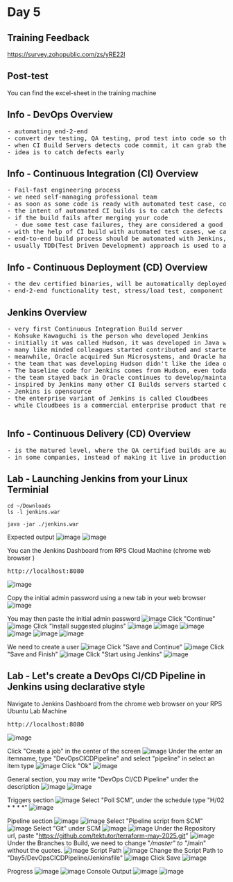 # Day 5

## Training Feedback
https://survey.zohopublic.com/zs/yRE22l

## Post-test 
You can find the excel-sheet in the training machine

## Info - DevOps Overview
<pre>
- automating end-2-end 
- convert dev testing, QA testing, prod test into code so that the code can be pused into version control
- when CI Build Servers detects code commit, it can grab the latest code and trigger automated builds that includes automated test cases
- idea is to catch defects early
</pre>  

## Info - Continuous Integration (CI) Overview
<pre>
- Fail-fast engineering process
- we need self-managing professional team
- as soon as some code is ready with automated test case, code code will merged with dev branch several times a time
- the intent of automated CI builds is to catch the defects early, if possible during the development cycle itself
- if the build fails after merging your code
  - due some test case failures, they are considered a good
- with the help of CI build with automated test cases, we can release the product frequently with confidence
- end-to-end build process should be automated with Jenkins, TeamCity, bamboo, etc.,
- usually TDD(Test Driven Development) approach is used to automated test and develop features and fix bugs
</pre>

## Info - Continuous Deployment (CD) Overview
<pre>
- the dev certified binaries, will be automatically deployed onto QA environments for further automated tests
- end-2-end functionality test, stress/load test, component test, performance test everything will be automated using BDD
</pre>

## Jenkins Overview
<pre>
- very first Continuous Integration Build server 
- Kohsuke Kawaguchi is the person who developed Jenkins
- initially it was called Hudson, it was developed in Java while he was working for Sun Microsystems
- many like minded colleagues started contributed and started using Hudson for automating Build within Sun Microsystems
- meanwhile, Oracle acquired Sun Microsystems, and Oracle had some proposals to make Hudson a commercial product
- the team that was developing Hudson didn't like the idea of Oracle making the producat a commercial one, hence most of the team members including Kohsuke Kawaguchi had quit Oracle and Kohsuke Kawaguchi founded a company called Cloudbees forking the Hudson branch into a new branch called Jenkins
- The baseline code for Jenkins comes from Hudson, even today in some of the logs you could see the Hudson word appearing
- the team stayed back in Oracle continues to develop/maintain the Hudson product, but Jenkins is the most popular CI Build server even today
- inspired by Jenkins many other CI Builds servers started coming up which includes TeamCity, Bamboo, Circle City, TFS, etc.,
- Jenkins is opensource
- the enterprise variant of Jenkins is called Cloudbees
- while Cloudbees is a commercial enterprise product that requires license, but functionally it resembles Jenkins
  
</pre>

## Info - Continuous Delivery (CD) Overview
<pre>
- is the matured level, where the QA certified builds are automatically deployed to live production environment
- in some companies, instead of making it live in production, they are deployed into pre-prod environment for further testing before it can be made live in production
</pre>

## Lab - Launching Jenkins from your Linux Terminial
```
cd ~/Downloads
ls -l jenkins.war

java -jar ./jenkins.war
```

Expected output
![image](https://github.com/user-attachments/assets/8a00b093-0881-4fc6-8ad1-04a4077c4040)
![image](https://github.com/user-attachments/assets/e29ce98b-edbd-498d-b0c0-219c464e84da)

You can the Jenkins Dashboard from RPS Cloud Machine (chrome web browser )
<pre>
http://localhost:8080  
</pre>
![image](https://github.com/user-attachments/assets/0d116ec1-0c42-42a7-b0c6-2db69d0dd92b)
                                                                                                      
Copy the initial admin password using a new tab in your web browser
![image](https://github.com/user-attachments/assets/64337c3d-d87e-4c89-9448-f681709a6206)

You may then paste the initial admin password
![image](https://github.com/user-attachments/assets/83b231e4-cd6d-44f4-b22f-c112f79b8763)
Click "Continue"
![image](https://github.com/user-attachments/assets/8d345541-015a-4668-b729-d3d2e33817ca)
Click "Install suggested plugins"
![image](https://github.com/user-attachments/assets/de67d567-d536-458a-af36-92b347e21925)
![image](https://github.com/user-attachments/assets/9795974d-4e52-4b07-9e74-1d9eda81ca65)
![image](https://github.com/user-attachments/assets/de7742cf-470e-4040-9418-18666e7e670c)
![image](https://github.com/user-attachments/assets/a60909ab-a0e8-41c4-b086-c8f0df2cb534)
![image](https://github.com/user-attachments/assets/8b88cddc-4604-4858-9505-7679b285a167)
![image](https://github.com/user-attachments/assets/1cd6c842-f5fd-4d43-86cf-6485cf3fbf04)

We need to create a user
![image](https://github.com/user-attachments/assets/e2381636-05c2-498d-b4f8-b30cc1f8f8f9)
Click "Save and Continue"
![image](https://github.com/user-attachments/assets/c3aefdd5-4f54-405d-ae83-494e88198e78)
Click "Save and Finish"
![image](https://github.com/user-attachments/assets/6d651028-7d7f-44c7-9b57-55381f87e322)
Click "Start using Jenkins"
![image](https://github.com/user-attachments/assets/ca45fc35-d060-42b4-bdb8-6a502f0a03ed)

## Lab - Let's create a DevOps CI/CD Pipeline in Jenkins using declarative style
Navigate to Jenkins Dashboard from the chrome web browser on your RPS Ubuntu Lab Machine
<pre>
http://localhost:8080 
</pre>
![image](https://github.com/user-attachments/assets/d1732286-9513-4680-ba32-ec1f04f97541)

Click "Create a job" in the center of the screen
![image](https://github.com/user-attachments/assets/a01615d9-ba93-4c32-80f1-e908036a5492)
Under the enter an itemname, type "DevOpsCICDPipeline" and select "pipeline" in select an item type
![image](https://github.com/user-attachments/assets/1bc4108c-8a7d-466e-b32e-6c2e10f1bc7a)
Click "Ok"
![image](https://github.com/user-attachments/assets/2e36d1fc-435a-4906-bca0-2ab6b9ec29ef)

General section, you may write "DevOps CI/CD Pipeline" under the description
![image](https://github.com/user-attachments/assets/8a737edf-62e5-43a2-b291-9070a5350db2)
![image](https://github.com/user-attachments/assets/6803f329-c397-4cc5-935a-06561767975d)

Triggers section
![image](https://github.com/user-attachments/assets/19ebe55b-1e47-456b-9ad6-d77d02a50cbd)
Select "Poll SCM", under the schedule type "H/02 * * * *"
![image](https://github.com/user-attachments/assets/445859e6-a474-443e-8310-c8047b790b8d)

Pipeline section
![image](https://github.com/user-attachments/assets/05cd34c2-6499-4e64-8e53-792f82cf0e02)
![image](https://github.com/user-attachments/assets/895f56a8-378c-47fc-b050-0e6ee17b9dd8)
Select "Pipeline script from SCM"
![image](https://github.com/user-attachments/assets/a2600253-0053-4132-989f-9b43c1168673)
Select "Git" under SCM
![image](https://github.com/user-attachments/assets/3aa5e7d0-00d3-4a5d-bcc5-47ce17acb204)
![image](https://github.com/user-attachments/assets/9c962bfe-d87a-4616-ade1-fa1f3fb70a16)
Under the Repository url, paste "https://github.com/tektutor/terraform-may-2025.git"
![image](https://github.com/user-attachments/assets/70beba3c-6805-4df5-b439-5cb6c444f374)
Under the Branches to Build, we need to change "*/master" to "*/main" without the quotes.
![image](https://github.com/user-attachments/assets/f0b40e4f-9722-4f71-bf94-8ed00a80f2d8)
Script Path
![image](https://github.com/user-attachments/assets/74d93709-f345-464f-aaa8-7a71616339ca)
Change the Script Path to "Day5/DevOpsCICDPipeline/Jenkinsfile"
![image](https://github.com/user-attachments/assets/a72ff659-b2ef-4616-ae26-2f6b2823d2d8)
Click Save
![image](https://github.com/user-attachments/assets/8111f008-b913-45fc-b741-8c657ba6eef2)

Progress
![image](https://github.com/user-attachments/assets/d11e8582-b3d3-4ff7-bfd0-d336e232647c)
![image](https://github.com/user-attachments/assets/d157f310-fe9d-4e4e-bcf9-039d24a01037)
Console Output
![image](https://github.com/user-attachments/assets/ddd700ae-5fb9-40a6-a83b-196b0130e2d0)
![image](https://github.com/user-attachments/assets/e6e9483c-840f-4a68-8950-ee1ef2d5361e)



